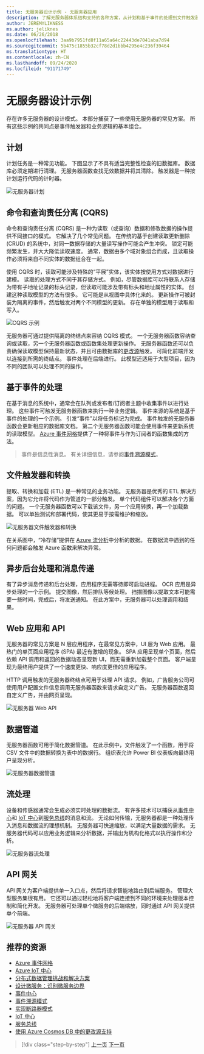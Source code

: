 ```yaml
---
title: 无服务器设计示例 - 无服务器应用
description: 了解无服务器体系结构支持的各种方案，从计划和基于事件的处理到文件触发器和流进程。
author: JEREMYLIKNESS
ms.author: jeliknes
ms.date: 06/26/2018
ms.openlocfilehash: 3aa9b7951fd8f11a65a64c22443de7041aba7d94
ms.sourcegitcommit: 5b475c1855b32cf78d2d1bbb4295e4c236f39464
ms.translationtype: HT
ms.contentlocale: zh-CN
ms.lasthandoff: 09/24/2020
ms.locfileid: "91171749"
---
```

# <a name="serverless-design-examples"></a>无服务器设计示例

存在许多无服务器的设计模式。 本部分捕获了一些使用无服务器的常见方案。 所有这些示例的共同点是事件触发器和业务逻辑的基本组合。

## <a name="scheduling"></a>计划

计划任务是一种常见功能。 下图显示了不具有适当完整性检查的旧数据库。 数据库必须定期进行清理。 无服务器函数查找无效数据并将其清除。 触发器是一种按计划运行代码的计时器。

![无服务器计划](./media/serverless-scheduling.png)

## <a name="command-and-query-responsibility-segregation-cqrs"></a>命令和查询责任分离 (CQRS)

命令和查询责任分离 (CQRS) 是一种为读取（或查询）数据和修改数据的操作提供不同接口的模式。 它解决了几个常见问题。 在传统的基于创建读取更新删除 (CRUD) 的系统中，对同一数据存储的大量读写操作可能会产生冲突。 锁定可能频繁发生，并大大降低读取速度。 通常，数据由多个域对象组合而成，且读取操作必须将来自不同实体的数据组合在一起。

使用 CQRS 时，读取可能涉及特殊的“平展”实体，该实体按使用方式对数据进行建模。 读取的处理方式不同于其存储方式。 例如，尽管数据库可以将联系人存储为带有子地址记录的标头记录，但读取可能涉及带有标头和地址属性的实体。 创建这种读取模型的方法有很多。 它可能是从视图中具体化来的。 更新操作可被封装为隔离的事件，然后触发对两个不同模型的更新。 存在单独的模型用于读取和写入。

![CQRS 示例](./media/cqrs-example.png)

无服务器可通过提供隔离的终结点来容纳 CQRS 模式。 一个无服务器函数容纳查询或读取，另一个无服务器函数或函数集处理更新操作。 无服务器函数还可以负责确保读取模型保持最新状态，并且可由数据库的[更改源](/azure/cosmos-db/change-feed)触发。 可简化前端开发以连接到所需的终结点。 事件处理在后端进行。 此模型还适用于大型项目，因为不同的团队可以处理不同的操作。

## <a name="event-based-processing"></a>基于事件的处理

在基于消息的系统中，通常会在队列或发布者/订阅者主题中收集事件以进行处理。 这些事件可触发无服务器函数来执行一种业务逻辑。 事件来源的系统是基于事件的处理的一个示例。 引发“事件”以将任务标记为完成。 事件触发的无服务器函数会更新相应的数据库文档。 第二个无服务器函数可能会使用事件来更新系统的读取模型。 [Azure 事件网格](/azure/event-grid/overview)提供了一种将事件与作为订阅者的函数集成的方法。

> 事件是信息性消息。 有关详细信息，请参阅[事件溯源模式](/azure/architecture/patterns/event-sourcing)。

## <a name="file-triggers-and-transformations"></a>文件触发器和转换

提取、转换和加载 (ETL) 是一种常见的业务功能。 无服务器是优秀的 ETL 解决方案，因为它允许将代码作为管道的一部分触发。 单个代码组件可以解决各个方面的问题。 一个无服务器函数可以下载该文件，另一个应用转换，再一个加载数据。 可以单独测试和部署代码，使其更易于按需维护和缩放。

![无服务器文件触发器和转换](./media/serverless-file-triggers.png)

在关系图中，“冷存储”提供在 [Azure 流分析](/azure/stream-analytics)中分析的数据。 在数据流中遇到的任何问题都会触发 Azure 函数来解决异常。

## <a name="asynchronous-background-processing-and-messaging"></a>异步后台处理和消息传递

有了异步消息传递和后台处理，应用程序无需等待即可启动进程。 OCR 应用是异步处理的一个示例。 提交图像，然后排队等候处理。 扫描图像以提取文本可能需要一些时间，完成后，将发送通知。 在此方案中，无服务器可以处理调用和结果。

## <a name="web-apps-and-apis"></a>Web 应用和 API

无服务器的常见方案是 N 层应用程序，在最常见方案中，UI 层为 Web 应用。 最热门的单页面应用程序 (SPA) 最近有激增的现象。 SPA 应用呈现单个页面，然后依赖 API 调用和返回的数据动态呈现新 UI，而无需重新加载整个页面。 客户端呈现为最终用户提供了一个速度更快、响应度更佳的应用程序。

HTTP 调用触发的无服务器终结点可用于处理 API 请求。 例如，广告服务公司可使用用户配置文件信息调用无服务器函数来请求自定义广告。 无服务器函数返回自定义广告，并由网页呈现。

![无服务器 Web API](./media/serverless-web-api.png)

## <a name="data-pipeline"></a>数据管道

无服务器函数可用于简化数据管道。 在此示例中，文件触发了一个函数，用于将 CSV 文件中的数据转换为表中的数据行。 组织表允许 Power BI 仪表板向最终用户呈现分析。

![无服务器数据管道](./media/serverless-data-pipeline.png)

## <a name="stream-processing"></a>流处理

设备和传感器通常会生成必须实时处理的数据流。 有许多技术可以捕获从[事件中心](/azure/event-hubs/event-hubs-what-is-event-hubs)和 [IoT 中心](/azure/iot-hub)到[服务总线](/azure/service-bus)的消息和流。 无论如何传输，无服务器都是一种处理传入消息和数据流的理想机制。 无服务器可快速缩放，以满足大量数据的需求。 无服务器代码可以应用业务逻辑来分析数据，并输出为机构化格式以执行操作和分析。

![无服务器流处理](./media/serverless-stream-processing.png)

## <a name="api-gateway"></a>API 网关

API 网关为客户端提供单一入口点，然后将请求智能地路由到后端服务。 管理大型服务集很有用。 它还可以通过轻松地将客户端连接到不同的环境来处理版本控制和简化开发。 无服务器可处理单个微服务的后端缩放，同时通过 API 网关提供单个前端。

![无服务器 API 网关](./media/serverless-api-gateway.png)

## <a name="recommended-resources"></a>推荐的资源

- [Azure 事件网格](/azure/event-grid/overview)
- [Azure IoT 中心](/azure/iot-hub)
- [分布式数据管理挑战和解决方案](../microservices/architect-microservice-container-applications/distributed-data-management.md)
- [设计微服务：识别微服务边界](/azure/architecture/microservices/microservice-boundaries)
- [事件中心](/azure/event-hubs/event-hubs-what-is-event-hubs)
- [事件溯源模式](/azure/architecture/patterns/event-sourcing)
- [实现断路器模式](../microservices/implement-resilient-applications/implement-circuit-breaker-pattern.md)
- [IoT 中心](/azure/iot-hub)
- [服务总线](/azure/service-bus)
- [使用 Azure Cosmos DB 中的更改源支持](/azure/cosmos-db/change-feed)

>[!div class="step-by-step"]
>[上一页](serverless-architecture-considerations.md)
>[下一页](azure-serverless-platform.md)
